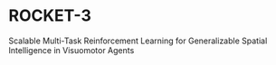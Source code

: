 # ROCKET-3
Scalable Multi-Task Reinforcement Learning for Generalizable Spatial Intelligence in Visuomotor Agents
